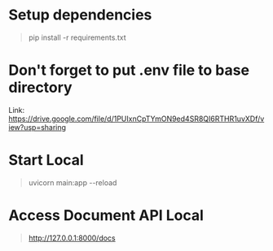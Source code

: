# Setup dependencies
> pip install -r requirements.txt

# Don't forget to put .env file to base directory
Link: https://drive.google.com/file/d/1PUIxnCpTYmON9ed4SR8QI6RTHR1uvXDf/view?usp=sharing

# Start Local
> uvicorn main:app --reload
# Access Document API Local
> http://127.0.0.1:8000/docs

